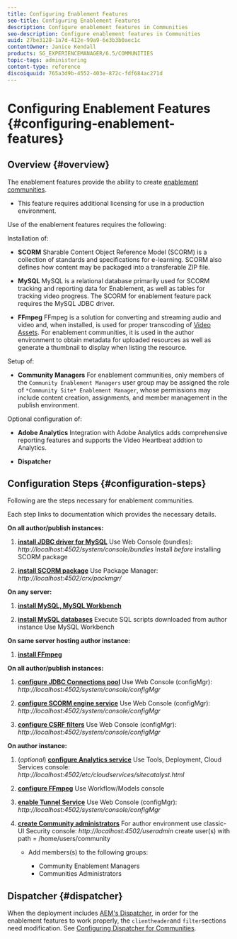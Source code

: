 ```yaml
---
title: Configuring Enablement Features
seo-title: Configuring Enablement Features
description: Configure enablement features in Communities
seo-description: Configure enablement features in Communities
uuid: 27be3128-1a7d-412e-99a9-6e3b3b0aec1c
contentOwner: Janice Kendall
products: SG_EXPERIENCEMANAGER/6.5/COMMUNITIES
topic-tags: administering
content-type: reference
discoiquuid: 765a3d9b-4552-403e-872c-fdf684ac271d
---
```


# Configuring Enablement Features {#configuring-enablement-features}

## Overview {#overview}

The enablement features provide the ability to create [enablement communities](overview.md#enablement-community).

* This feature requires additional licensing for use in a production environment.

Use of the enablement features requires the following:

Installation of:

* **SCORM**
  Sharable Content Object Reference Model (SCORM) is a collection of standards and specifications for e-learning. SCORM also defines how content may be packaged into a transferable ZIP file.

* **MySQL**
  MySQL is a relational database primarily used for SCORM tracking and reporting data for Enablement, as well as tables for tracking video progress. The SCORM for enablement feature pack requires the MySQL JDBC driver.

* **FFmpeg**
  FFmpeg is a solution for converting and streaming audio and video and, when installed, is used for proper transcoding of [Video Assets](../../help/sites-authoring/default-components-foundation.md#video). For enablement communities, it is used in the author environment to obtain metadata for uploaded resources as well as generate a thumbnail to display when listing the resource.

Setup of:

* **Community Managers**
  For enablement communities, only members of the `Community Enablement Managers` user group may be assigned the role of `*Community Site* Enablement Manager`, whose permissions may include content creation, assignments, and member management in the publish environment.

Optional configuration of:

* **Adobe Analytics**
  Integration with Adobe Analytics adds comprehensive reporting features and supports the Video Heartbeat addtion to Analytics.

* **Dispatcher**

## Configuration Steps {#configuration-steps}

Following are the steps necessary for enablement communities.

Each step links to documentation which provides the necessary details.

**On all author/publish instances:**

1. **[install JDBC driver for MySQL](deploy-communities.md#jdbc-driver-for-mysql)**
Use Web Console (bundles): *http://localhost:4502/system/console/bundles*
Install *before* installing SCORM package

1. **[install SCORM package](deploy-communities.md#scorm-package)**
Use Package Manager: *http://localhost:4502/crx/packmgr/*

**On any server:**

1. **[install MySQL, MySQL Workbench](mysql.md)**

1. **[install MySQL databases](mysql.md#database-setup)**
Execute SQL scripts downloaded from author instance
Use MySQL Workbench

**On same server hosting author instance:**

1. **[install FFmpeg](ffmpeg.md)**

**On all author/publish instances:**

1. **[configure JDBC Connections pool](mysql.md#configure-jdbc-connections)**
Use Web Console (configMgr): *http://localhost:4502/system/console/configMgr*

1. **[configure SCORM engine service](mysql.md#aem-communities-scormengine-service)**
Use Web Console (configMgr): *http://localhost:4502/system/console/configMgr*

1. **[configure CSRF filters](mysql.md#adobe-granite-csrf-filter)**
Use Web Console (configMgr): *http://localhost:4502/system/console/configMgr*

**On author instance:**

1. (*optional*) **[configure Analytics service](analytics.md)**
Use Tools, Deployment, Cloud Services console: *http://localhost:4502/etc/cloudservices/sitecatalyst.html*

1. **[configure FFmpeg](ffmpeg.md#configure-ffmpeg-transcoding-service)**
Use Workflow/Models console

1. **[enable Tunnel Service](deploy-communities.md#tunnel-service-on-author)**
Use Web Console (configMgr): *http://localhost:4502/system/console/configMgr*

1. **[create Community administrators](users.md#creating-community-members)** For author environment use classic-UI Security console: *http://localhost:4502/useradmin*
 create user(s) with path = /home/users/community

    * Add members(s) to the following groups:

      * Community Enablement Managers
      * Communities Administrators

## Dispatcher {#dispatcher}

When the deployment includes [AEM's Dispatcher](https://helpx.adobe.com/experience-manager/dispatcher/using/dispatcher.html), in order for the enablement features to work properly, the `clientheader`and `filter`sections need modification. See [Configuring Dispatcher for Communities](dispatcher.md#enablement).
